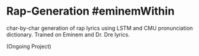 # Rap-Generation #eminemWithin
char-by-char generation of rap lyrics using LSTM and CMU pronunciation dictionary.
Trained on Eminem and Dr. Dre lyrics.

(Ongoing Project)
